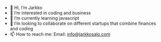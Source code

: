 - 👋 Hi, I’m Jarkko
- 👀 I’m interested in coding and business
- 🌱 I’m currently learning javascript
- 💞️ I’m looking to collaborate on different startups that combine finances and coding
- 📫 How to reach me:
        Email: info@jarkkosalo.com
        
